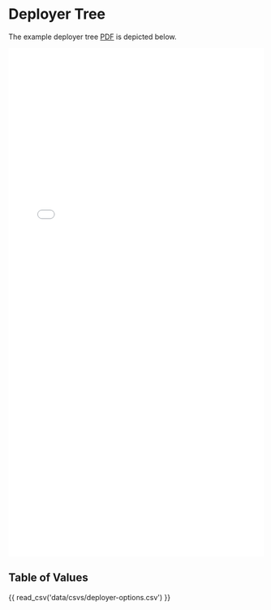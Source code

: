 # Deployer Tree

The example deployer tree [PDF](../pdf/ssvc_2_deployer_SeEUMss.pdf) is depicted below.


<embed src="../../pdf/ssvc_2_deployer_SeEUMss.pdf" alt="Suggested deployer tree"
 type="application/pdf"
 style="width: 100%;"
 height = "1000"/>

## Table of Values

{{ read_csv('data/csvs/deployer-options.csv') }}